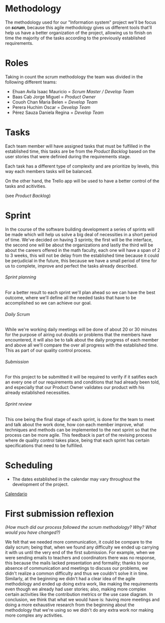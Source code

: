 # **Methodology**
The methodology used for our "Information system" project we'll be focus on ***scrum***, because this agile methodology gives us different tools that'll help us have a better organization of the project, allowing us to finish on time the majority of the tasks according to the previously established requirements. 

# Roles 
Taking in count the *scrum* methodology the team was divided in the following different teams:

- Ehuan Avila Isaac Mauricio = *Scrum Master / Develop Team* 
- Baas Cab Jorge Miguel = *Product Owner*
- Couoh Chan Maria Belen = *Develop Team*
- Perera Huchim Oscar = *Develop Team*
- Pérez Sauza Daniela Regina = *Develop Team*

# Tasks
Each team member will have assigned tasks that must be fulfilled in the established time, this tasks are be from the *Product Backlog* based on the user stories that were definied during the requirements stage. 

Each task has a different type of complexity and are prioritize by levels, this way each members tasks will be balanced.

On the other hand, the Trello app will be used to have a better control of the tasks and acitivities.

(see *Product Backlog*)

# Sprint
In the course of the software building development a series of sprints will be made which will help us solve a big deal of necessities in a short period of time. We've decided on having 3 sprints; the first will be the interface, the second one will be about the organizations and lastly the third will be about the careers offered in the math faculty, each one will have a span of 2 to 3 weeks, this will not be delay from the established time because it could be perjudicial in the future, this because we have a small period of time for us to complete, improve and perfect the tasks already described.

###### Sprint planning
For a better result to each sprint we'll plan ahead so we can have the best outcome, where we'll define all the needed tasks that have to be accomplished so we can achieve our goal.

###### Daily Scrum
While we're working daily meetings will be done of about 20 or 30 minutes for the purpose of airing out doubts or problems that the members have encountered, it will also be to talk about the daily progress of each member and above all we'll compare the over all progress with the established time. This as part of our quality control process.

###### Submission
For this project to be submitted it will be required to verify if it satifies each an every one of our requirements and conditions that had already been told, and especially that our Product Owner validates our product with his already established necessities.

###### Sprint review
This one being the final stage of each sprint, is done for the team to meet and talk about the work done, how con each member improve, what techniques and methods can be implemented to the next sprint so that the process can be more agile. This feedback is part of the revising process where de quality control takes place, being that each sprint has certain specifications that need to be fulfilled.




# Scheduling

* The dates established in the calendar may vary throughout the development of the project.

[Calendario](https://trello.com/invite/b/JrCNjePz/9ec6f6101f1112431d9044432912a992/actividades-a-realizar-proyecto-fis)

# First submission reflexion

*(How much did our process followed the scrum methodology? Why? What would you have changed?)*
 
We felt that we needed more communication, it could be compare to the daily scrum; being that, when we found any difficulty we ended up carrying it with us until the very end of the first submission. For example, when we were sending emails to teachers and coordinators there was no response, this because the mails lacked presentation and formality; thanks to our absence of communication and meetings to discuss our problems, we didn't realize a common difficulty and thus we couldn't solve it in time. Similarly, at the beginning we didn't had a clear idea of the agile methodology and ended up doing extra work, like making the requirements even though we already had user stories; also, making more complex certain activities like the contribution metrics or the use case diagram. In conclusion, we think that what we would have is: having more meetings and doing a more exhaustive research from the beginning about the methodology that we're using so we didn't do any extra work nor making more complex any activities.

